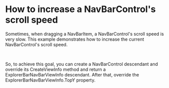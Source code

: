 # How to increase a NavBarControl's scroll speed


<p>Sometimes, when dragging a NavBarItem, a NavBarControl's scroll speed is very slow. This example demonstrates how to increase the current NavBarControl's scroll speed. </p><br />
<p>So, to achieve this goal, you can create a NavBarControl descendant and override its CreateViewInfo method and return a ExplorerBarNavBarViewInfo descendant. After that, override the ExplorerBarNavBarViewInfo.TopY property.</p>

<br/>


